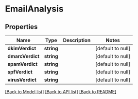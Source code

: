 # EmailAnalysis

## Properties
Name | Type | Description | Notes
------------ | ------------- | ------------- | -------------
**dkimVerdict** | **string** |  | [default to null]
**dmarcVerdict** | **string** |  | [default to null]
**spamVerdict** | **string** |  | [default to null]
**spfVerdict** | **string** |  | [default to null]
**virusVerdict** | **string** |  | [default to null]

[[Back to Model list]](../README.md#documentation-for-models) [[Back to API list]](../README.md#documentation-for-api-endpoints) [[Back to README]](../README.md)


